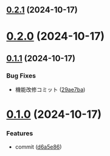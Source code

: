 ## [0.2.1](https://github.com/sahksas/auto-release-trial/compare/v0.2.0...v0.2.1) (2024-10-17)

# [0.2.0](https://github.com/sahksas/auto-release-trial/compare/v0.1.1...v0.2.0) (2024-10-17)

## [0.1.1](https://github.com/sahksas/auto-release-trial/compare/v0.1.0...v0.1.1) (2024-10-17)


### Bug Fixes

* 機能改修コミット ([29ae7ba](https://github.com/sahksas/auto-release-trial/commit/29ae7ba503be2e4392864636517d3a852d751429))

# [0.1.0](https://github.com/sahksas/auto-release-trial/compare/v0.0.1...v0.1.0) (2024-10-17)


### Features

* commit ([d6a5e86](https://github.com/sahksas/auto-release-trial/commit/d6a5e86a074d00124ea640cb3260d05cf956c811))
